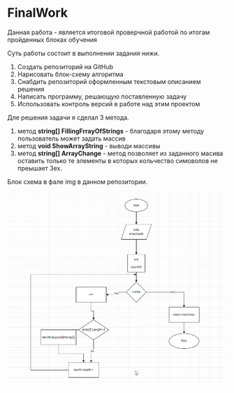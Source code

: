 # FinalWork

Данная работа - является итоговой проверчной работой по итогам пройденных блоках обучения


Суть работы состоит в выполнении задания нижи.

1. Создать репозиторий на GitHub
2. Нарисовать блок-схему алгоритма
3. Снабдить репозиторий оформленным текстовым описанием решения
4. Написать программу, решающую поставленную задачу
5. Использовать контроль версий в работе над этим проектом

Дле решения задачи я сделал 3 метода.
1. метод __string[] FillingFrrayOfStrings__ - благодаря этому методу пользователь может задать массив
2. метод __void ShowArrayString__ - выводи массивы
3. метод __string[] ArrayChange__ - метод позволяет из заданного масива оставить только те элементы в которых кольчество симоволов не преышает 3ех.


Блок схема в фале img в данном репозитории.

![БлокСХема](https://github.com/vanyusha82228/FinalWork/raw/mian/img/blockdiagram.png)
